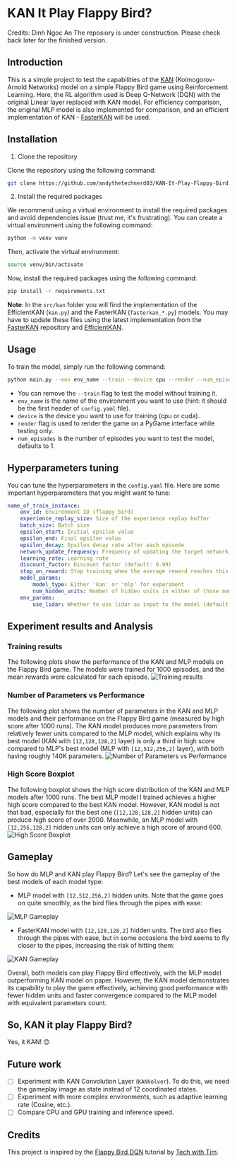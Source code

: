 # KAN It Play Flappy Bird?
Credits: Dinh Ngoc An
The reposiory is under construction. Please check back later for the finished version.

## Introduction
This is a simple project to test the capabilities of the [KAN](https://arxiv.org/abs/2404.19756) (Kolmogorov-Arnold Networks) model on a simple Flappy Bird game using Reinforcement Learning. Here, the RL algorithm used is Deep Q-Network (DQN) with the original Linear layer replaced with KAN model. For efficiency comparison, the original MLP model is also implemented for comparison, and an efficient implementation of KAN - [FasterKAN](https://github.com/AthanasiosDelis/faster-kan) will be used.

## Installation
1. Clone the repository

Clone the repository using the following command:
```bash
git clone https://github.com/andythetechnerd03/KAN-It-Play-Flappy-Bird.git
```

2. Install the required packages

We recommend using a virtual environment to install the required packages and avoid dependencies issue (trust me, it's frustrating). You can create a virtual environment using the following command:
```bash
python -m venv venv
```
Then, activate the virtual environment:
```bash
source venv/bin/activate
```
Now, install the required packages using the following command:
```bash
pip install -r requirements.txt
```

**Note**: In the `src/kan` folder you will find the implementation of the EfficientKAN (`kan.py`) and the FasterKAN (`fasterkan_*.py`) models. You may have to update these files using the latest implementation from the [FasterKAN](https://github.com/AthanasiosDelis/faster-kan) repository and [EfficientKAN](https://github.com/Blealtan/efficient-kan/tree/master).

## Usage
To train the model, simply run the following command:
```bash
python main.py --env env_name --train --device cpu --render --num_episodes num_episodes
```
- You can remove the `--train` flag to test the model without training it.
- `env_name` is the name of the environment you want to use (hint: it should be the first header of `config.yaml` file).
- `device` is the device you want to use for training (cpu or cuda).
- `render` flag is used to render the game on a PyGame interface while testing only.
- `num_episodes` is the number of episodes you want to test the model, defaults to 1.

## Hyperparameters tuning
You can tune the hyperparameters in the `config.yaml` file. Here are some important hyperparameters that you might want to tune:
```yaml
name_of_train_instance:
    env_id: Environment ID (flappy_bird)
    experience_replay_size: Size of the experience replay buffer
    batch_size: Batch size
    epsilon_start: Initial epsilon value
    epsilon_end: Final epsilon value
    epsilon_decay: Epsilon decay rate after each episode
    network_update_frequency: Frequency of updating the target network
    learning_rate: Learning rate
    discount_factor: Discount factor (default: 0.99)
    stop_on_reward: Stop training when the average reward reaches this value
    model_params:
        model_type: Either 'kan' or 'mlp' for experiment
        num_hidden_units: Number of hidden units in either of those model types (note that we only have one hidden layer).
    env_params:
        use_lidar: Whether to use lidar as input to the model (default: False)
```

## Experiment results and Analysis
### Training results
The following plots show the performance of the KAN and MLP models on the Flappy Bird game. The models were trained for 1000 episodes, and the mean rewards were calculated for each episode.
![Training results](results/dqn_training_best_reward_by_episodes.png)

### Number of Parameters vs Performance
The following plot shows the number of parameters in the KAN and MLP models and their performance on the Flappy Bird game (measured by high score after 1000 runs). The KAN model produces more parameters from relatively fewer units compared to the MLP model, which explains why its best model (KAN with `[12,128,128,2]` layer) is only a third in high score compared to MLP's best model (MLP with `[12,512,256,2]` layer), with both having roughly 140K parameters.
![Number of Parameters vs Performance](results/num_params_vs_high_score.png)

### High Score Boxplot
The following boxplot shows the high score distribution of the KAN and MLP models after 1000 runs. The best MLP model I trained achieves a higher high score compared to the best KAN model. However, KAN model is not that bad, especially for the best one (`[12,128,128,2]` hidden units) can produce high score of over 2000. Meanwhile, an MLP model with `[12,256,128,2]` hidden units can only achieve a high score of around 600.
![High Score Boxplot](results/high_score_boxplot.png)

## Gameplay
So how do MLP and KAN play Flappy Bird? Let's see the gameplay of the best models of each model type:
- MLP model with `[12,512,256,2]` hidden units. Note that the game goes on quite smoothly, as the bird flies through the pipes with ease:

![MLP Gameplay](videos/flappy_bird_mlp_512_256.gif)
- FasterKAN model with `[12,128,128,2]` hidden units. The bird also flies through the pipes with ease, but in some occasions the bird seems to fly closer to the pipes, increasing the risk of hitting them:

![KAN Gameplay](videos/flappy_bird_fasterkan_128_128.gif)

Overall, both models can play Flappy Bird effectively, with the MLP model outperforming KAN model on paper. However, the KAN model demonstrates its capability to play the game effectively, achieving good performance with fewer hidden units and faster convergence compared to the MLP model with equivalent parameters count.

## So, KAN it play Flappy Bird?
Yes, it KAN! :blush:

## Future work
- [ ] Experiment with KAN Convolution Layer (`KANVolver`). To do this, we need the gameplay image as state instead of 12 coordinated states.
- [ ] Experiment with more complex environments, such as adaptive learning rate (Cosine, etc.).
- [ ] Compare CPU and GPU training and inference speed.

## Credits
This project is inspired by the [Flappy Bird DQN](https://www.youtube.com/watch?v=Ejv8yv5-i0M) tutorial by [Tech with Tim](https://www.youtube.com/channel/UC4JX40jDee_tINbkjycV4Sg).





